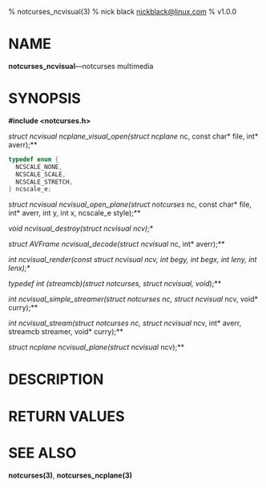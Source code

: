 % notcurses_ncvisual(3)
% nick black <nickblack@linux.com>
% v1.0.0

# NAME

**notcurses_ncvisual**—notcurses multimedia

# SYNOPSIS

**#include <notcurses.h>**

**struct ncvisual* ncplane_visual_open(struct ncplane* nc, const char* file,
                                         int* averr);**

```c
typedef enum {
  NCSCALE_NONE,
  NCSCALE_SCALE,
  NCSCALE_STRETCH,
} ncscale_e;
```

**struct ncvisual* ncvisual_open_plane(struct notcurses* nc, const char* file,
                                         int* averr, int y, int x,
                                         ncscale_e style);**

**void ncvisual_destroy(struct ncvisual* ncv);**

**struct AVFrame* ncvisual_decode(struct ncvisual* nc, int* averr);**

**int ncvisual_render(const struct ncvisual* ncv, int begy, int begx,
                        int leny, int lenx);**

**typedef int (*streamcb)(struct notcurses*, struct ncvisual*, void*);**

**int ncvisual_simple_streamer(struct notcurses* nc, struct ncvisual* ncv, void* curry);**

**int ncvisual_stream(struct notcurses* nc, struct ncvisual* ncv,
                        int* averr, streamcb streamer, void* curry);**

**struct ncplane* ncvisual_plane(struct ncvisual* ncv);**

# DESCRIPTION


# RETURN VALUES

# SEE ALSO

**notcurses(3)**, **notcurses_ncplane(3)**
